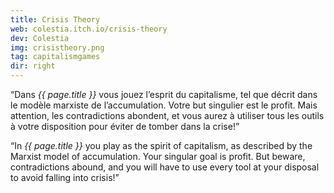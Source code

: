 ```yaml
---
title: Crisis Theory
web: colestia.itch.io/crisis-theory
dev: Colestia
img: crisistheory.png
tag: capitalismgames
dir: right
---
```

“Dans *{{ page.title }}* vous jouez l’esprit du capitalisme, tel que décrit dans le modèle marxiste de l’accumulation. Votre but singulier est le profit. Mais attention, les contradictions abondent, et vous aurez à utiliser tous les outils à votre disposition pour éviter de tomber dans la crise!”

“In *{{ page.title }}* you play as the spirit of capitalism, as described by the Marxist model of accumulation. Your singular goal is profit. But beware, contradictions abound, and you will have to use every tool at your disposal to avoid falling into crisis!”

